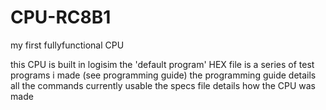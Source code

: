 # CPU-RC8B1
my first fullyfunctional CPU

this CPU is built in logisim
the 'default program' HEX file is a series of test programs i made (see programming guide)
the programming guide details all the commands currently usable
the specs file details how the CPU was made
